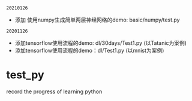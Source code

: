 ``20210126``
* 添加 使用numpy生成简单两层神经网络的demo: basic/numpy/test.py

``20201126``
* 添加tensorflow使用流程的demo: dl/30days/Test1.py (以Tatanic为案例)
* 添加tensorflow使用流程的demo：dl/Test1.py (以mnist为案例)

# test_py
record the progress of learning python
